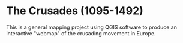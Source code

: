 # The Crusades (1095-1492)
This is a general mapping project using QGIS software to produce an interactive "webmap" of the crusading movement in Europe.
